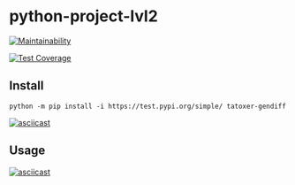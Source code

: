 # python-project-lvl2
[![Maintainability](https://api.codeclimate.com/v1/badges/062b0c622abd1459f96b/maintainability)](https://codeclimate.com/github/Tatoxer/python-project-lvl2/maintainability)

[![Test Coverage](https://api.codeclimate.com/v1/badges/062b0c622abd1459f96b/test_coverage)](https://codeclimate.com/github/Tatoxer/python-project-lvl2/test_coverage)


## Install
```
python -m pip install -i https://test.pypi.org/simple/ tatoxer-gendiff
```
[![asciicast](https://asciinema.org/a/dNlIH1b0Be5ibGw3wDveH1eTu.svg)](https://asciinema.org/a/dNlIH1b0Be5ibGw3wDveH1eTu)

## Usage

[![asciicast](https://asciinema.org/a/HaPwddw3A5iTQpV8TXDfS3Xvr.svg)](https://asciinema.org/a/HaPwddw3A5iTQpV8TXDfS3Xvr)
